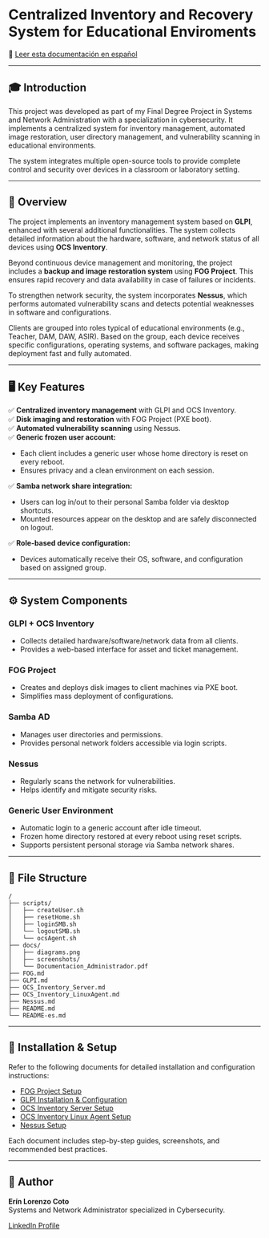 
# Centralized Inventory and Recovery System for Educational Enviroments

📖 [Leer esta documentación en español](README-es.md)

---

## 🎓 Introduction

This project was developed as part of my Final Degree Project in Systems and Network Administration with a specialization in cybersecurity. It implements a centralized system for inventory management, automated image restoration, user directory management, and vulnerability scanning in educational environments.

The system integrates multiple open-source tools to provide complete control and security over devices in a classroom or laboratory setting.

---

## 🚀 Overview

The project implements an inventory management system based on **GLPI**, enhanced with several additional functionalities. The system collects detailed information about the hardware, software, and network status of all devices using **OCS Inventory**.

Beyond continuous device management and monitoring, the project includes a **backup and image restoration system** using **FOG Project**. This ensures rapid recovery and data availability in case of failures or incidents.

To strengthen network security, the system incorporates **Nessus**, which performs automated vulnerability scans and detects potential weaknesses in software and configurations.

Clients are grouped into roles typical of educational environments (e.g., Teacher, DAM, DAW, ASIR). Based on the group, each device receives specific configurations, operating systems, and software packages, making deployment fast and fully automated.

---

## 🖥️ Key Features

✅ **Centralized inventory management** with GLPI and OCS Inventory.  
✅ **Disk imaging and restoration** with FOG Project (PXE boot).  
✅ **Automated vulnerability scanning** using Nessus.  
✅ **Generic frozen user account:**  
- Each client includes a generic user whose home directory is reset on every reboot.
- Ensures privacy and a clean environment on each session.

✅ **Samba network share integration:**  
- Users can log in/out to their personal Samba folder via desktop shortcuts.
- Mounted resources appear on the desktop and are safely disconnected on logout.

✅ **Role-based device configuration:**  
- Devices automatically receive their OS, software, and configuration based on assigned group.

---

## ⚙️ System Components

### GLPI + OCS Inventory
- Collects detailed hardware/software/network data from all clients.
- Provides a web-based interface for asset and ticket management.

### FOG Project
- Creates and deploys disk images to client machines via PXE boot.
- Simplifies mass deployment of configurations.

### Samba AD
- Manages user directories and permissions.
- Provides personal network folders accessible via login scripts.

### Nessus
- Regularly scans the network for vulnerabilities.
- Helps identify and mitigate security risks.

### Generic User Environment
- Automatic login to a generic account after idle timeout.
- Frozen home directory restored at every reboot using reset scripts.
- Supports persistent personal storage via Samba network shares.

---

## 📂 File Structure

```
/
├── scripts/
│   ├── createUser.sh
│   ├── resetHome.sh
│   ├── loginSMB.sh
│   └── logoutSMB.sh
│   └── ocsAgent.sh
├── docs/
│   ├── diagrams.png
│   ├── screenshots/
│   └── Documentacion_Administrador.pdf
├── FOG.md
├── GLPI.md
├── OCS_Inventory_Server.md
├── OCS_Inventory_LinuxAgent.md
├── Nessus.md
├── README.md
└── README-es.md
```

---

## 📝 Installation & Setup

Refer to the following documents for detailed installation and configuration instructions:

- [FOG Project Setup](FOG.md)
- [GLPI Installation & Configuration](GLPI.md)
- [OCS Inventory Server Setup](OCS_Inventory_Server.md)
- [OCS Inventory Linux Agent Setup](OCS_Inventory_LinuxAgent.md)
- [Nessus Setup](Nessus.md)

Each document includes step-by-step guides, screenshots, and recommended best practices.

---

## 👤 Author

**Erín Lorenzo Coto**  
Systems and Network Administrator specialized in Cybersecurity.

[LinkedIn Profile](www.linkedin.com/in/erín-lorenzo-coto) 
